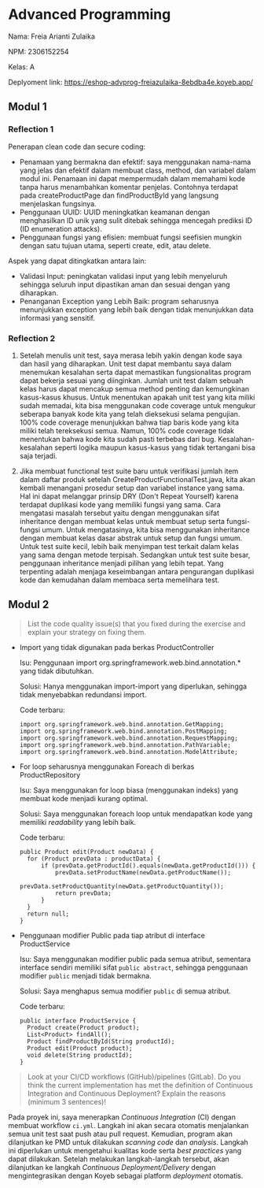 # Advanced Programming
Nama: Freia Arianti Zulaika

NPM: 2306152254

Kelas: A

Deplyoment link: https://eshop-advprog-freiazulaika-8ebdba4e.koyeb.app/

## Modul 1
### Reflection 1

Penerapan clean code dan secure coding:

- Penamaan yang bermakna dan efektif: saya menggunakan nama-nama yang jelas dan efektif dalam membuat class, method, dan variabel dalam modul ini. Penamaan ini dapat mempermudah dalam memahami kode tanpa harus menambahkan komentar penjelas. Contohnya terdapat pada createProductPage dan findProductById yang langsung menjelaskan fungsinya.
- Penggunaan UUID: UUID meningkatkan keamanan dengan menghasilkan ID unik yang sulit ditebak sehingga mencegah prediksi ID (ID enumeration attacks).
- Penggunaan fungsi yang efisien: membuat fungsi seefisien mungkin dengan satu tujuan utama, seperti create, edit, atau delete.

Aspek yang dapat ditingkatkan antara lain:
- Validasi Input: peningkatan validasi input yang lebih menyeluruh sehingga seluruh input dipastikan aman dan sesuai dengan yang diharapkan.
- Penanganan Exception yang Lebih Baik: program seharusnya menunjukkan exception yang lebih baik dengan tidak menunjukkan data informasi yang sensitif.

### Reflection 2
1. Setelah menulis unit test, saya merasa lebih yakin dengan kode saya dan hasil yang diharapkan. Unit test dapat membantu saya dalam menemukan kesalahan serta dapat memastikan fungsionalitas program dapat bekerja sesuai yang diinginkan. Jumlah unit test dalam sebuah kelas harus dapat mencakup semua method penting dan kemungkinan kasus-kasus khusus. Untuk menentukan apakah unit test yang kita miliki sudah memadai, kita bisa menggunakan code coverage untuk mengukur seberapa banyak kode kita yang telah dieksekusi selama pengujian. 100% code coverage menunjukkan bahwa tiap baris kode yang kita miliki telah tereksekusi semua. Namun, 100% code coverage tidak menentukan bahwa kode kita sudah pasti terbebas dari bug. Kesalahan-kesalahan seperti logika maupun kasus-kasus yang tidak tertangani bisa saja terjadi.

2. Jika membuat functional test suite baru untuk verifikasi jumlah item dalam daftar produk setelah CreateProductFunctionalTest.java, kita akan kembali menangani prosedur setup dan variabel instance yang sama. Hal ini dapat melanggar prinsip DRY (Don't Repeat Yourself) karena terdapat duplikasi kode yang memiliki fungsi yang sama. Cara mengatasi masalah tersebut yaitu dengan menggunakan sifat inheritance dengan membuat kelas untuk membuat setup serta fungsi-fungsi umum.
   Untuk mengatasinya, kita bisa menggunakan inheritance dengan membuat kelas dasar abstrak untuk setup dan fungsi umum. Untuk test suite kecil, lebih baik menyimpan test terkait dalam kelas yang sama dengan metode terpisah. Sedangkan untuk test suite besar, penggunaan inheritance menjadi pilihan yang lebih tepat. Yang terpenting adalah menjaga keseimbangan antara pengurangan duplikasi kode dan kemudahan dalam membaca serta memelihara test.

## Modul 2
> List the code quality issue(s) that you fixed during the exercise and explain your strategy on fixing them.
 
- Import yang tidak digunakan pada berkas ProductController

   Isu: Penggunaan import org.springframework.web.bind.annotation.* yang tidak dibutuhkan.

   Solusi: Hanya menggunakan import-import yang diperlukan, sehingga tidak menyebabkan redundansi import.

   Code terbaru:
   
   ```
  import org.springframework.web.bind.annotation.GetMapping;
  import org.springframework.web.bind.annotation.PostMapping;
  import org.springframework.web.bind.annotation.RequestMapping;
  import org.springframework.web.bind.annotation.PathVariable;
  import org.springframework.web.bind.annotation.ModelAttribute;
  ```

- For loop seharusnya menggunakan Foreach di berkas ProductRepository

   Isu: Saya menggunakan for loop biasa (menggunakan indeks) yang membuat kode menjadi kurang optimal.
  
  Solusi: Saya menggunakan foreach loop untuk mendapatkan kode yang memiliki _readability_ yang lebih baik.

  Code terbaru:
  
  ```
  public Product edit(Product newData) {
    for (Product prevData : productData) {
        if (prevData.getProductId().equals(newData.getProductId())) {
            prevData.setProductName(newData.getProductName());
            prevData.setProductQuantity(newData.getProductQuantity());
            return prevData;
        }
    }
    return null;
  }
  ```

- Penggunaan modifier Public pada tiap atribut di interface ProductService
  
  Isu: Saya menggunakan modifier public pada semua atribut, sementara interface sendiri memiliki sifat `public abstract`, sehingga penggunaan modifier `public` menjadi tidak bermakna.

  Solusi: Saya menghapus semua modifier `public` di semua atribut.

  Code terbaru:
  
  ```
  public interface ProductService {
    Product create(Product product);
    List<Product> findAll();
    Product findProductById(String productId);
    Product edit(Product product);
    void delete(String productId);
  }
  ```
  
> Look at your CI/CD workflows (GitHub)/pipelines (GitLab). Do you think the current implementation has met the definition of Continuous Integration and Continuous Deployment? Explain the reasons (minimum 3 sentences)!

Pada proyek ini, saya menerapkan _Continuous Integration_ (CI) dengan membuat workflow `ci.yml`. Langkah ini akan secara otomatis menjalankan semua unit test saat push atau pull request. Kemudian, program akan dilanjutkan ke PMD untuk dilakukan _scanning code_ dan _analysis_. Langkah ini diperlukan untuk mengetahui kualitas kode serta _best practices_ yang dapat dilakukan. Setelah melakukan langkah-langkah tersebut, akan dilanjutkan ke langkah _Continuous Deployment/Delivery_ dengan mengintegrasikan dengan Koyeb sebagai platform _deployment_ otomatis.